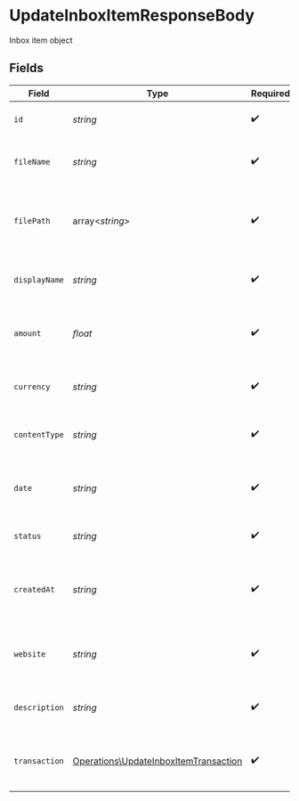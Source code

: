 # UpdateInboxItemResponseBody

Inbox item object


## Fields

| Field                                                                                          | Type                                                                                           | Required                                                                                       | Description                                                                                    | Example                                                                                        |
| ---------------------------------------------------------------------------------------------- | ---------------------------------------------------------------------------------------------- | ---------------------------------------------------------------------------------------------- | ---------------------------------------------------------------------------------------------- | ---------------------------------------------------------------------------------------------- |
| `id`                                                                                           | *string*                                                                                       | :heavy_check_mark:                                                                             | Inbox item ID (UUID)                                                                           | b3b7c1e2-4c2a-4e7a-9c1a-2b7c1e24c2a4                                                           |
| `fileName`                                                                                     | *string*                                                                                       | :heavy_check_mark:                                                                             | Original file name of the uploaded document                                                    | invoice-123.pdf                                                                                |
| `filePath`                                                                                     | array<*string*>                                                                                | :heavy_check_mark:                                                                             | Path segments to the file in storage                                                           | [<br/>"inbox",<br/>"2024",<br/>"05",<br/>"invoice-123.pdf"<br/>]                               |
| `displayName`                                                                                  | *string*                                                                                       | :heavy_check_mark:                                                                             | Display name for the inbox item                                                                | Invoice May 2024                                                                               |
| `amount`                                                                                       | *float*                                                                                        | :heavy_check_mark:                                                                             | Amount detected or entered for the inbox item                                                  | 123.45                                                                                         |
| `currency`                                                                                     | *string*                                                                                       | :heavy_check_mark:                                                                             | Currency code (ISO 4217) for the amount                                                        | USD                                                                                            |
| `contentType`                                                                                  | *string*                                                                                       | :heavy_check_mark:                                                                             | MIME type of the uploaded file                                                                 | application/pdf                                                                                |
| `date`                                                                                         | *string*                                                                                       | :heavy_check_mark:                                                                             | Date associated with the inbox item (ISO 8601)                                                 | 2024-05-01                                                                                     |
| `status`                                                                                       | *string*                                                                                       | :heavy_check_mark:                                                                             | Status of the inbox item                                                                       | pending                                                                                        |
| `createdAt`                                                                                    | *string*                                                                                       | :heavy_check_mark:                                                                             | Date and time when the inbox item was created (ISO 8601)                                       | 2024-05-01T12:34:56.789Z                                                                       |
| `website`                                                                                      | *string*                                                                                       | :heavy_check_mark:                                                                             | Website associated with the inbox item, if any                                                 | https://vendor.com                                                                             |
| `description`                                                                                  | *string*                                                                                       | :heavy_check_mark:                                                                             | Description or notes for the inbox item                                                        | Invoice for May 2024 services                                                                  |
| `transaction`                                                                                  | [Operations\UpdateInboxItemTransaction](../../Models/Operations/UpdateInboxItemTransaction.md) | :heavy_check_mark:                                                                             | Matched transaction for this inbox item, if any                                                |                                                                                                |